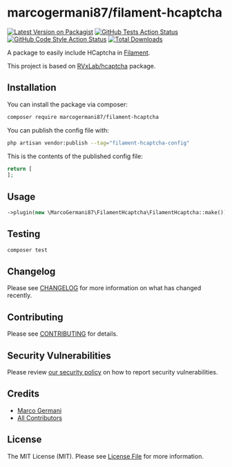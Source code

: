 # marcogermani87/filament-hcaptcha

[![Latest Version on Packagist](https://img.shields.io/packagist/v/marcogermani87/filament-hcaptcha.svg?style=flat-square)](https://packagist.org/packages/marcogermani87/filament-hcaptcha)
[![GitHub Tests Action Status](https://img.shields.io/github/actions/workflow/status/marcogermani87/filament-hcaptcha/run-tests.yml?branch=main&label=tests&style=flat-square)](https://github.com/marcogermani87/filament-hcaptcha/actions?query=workflow%3Arun-tests+branch%3Amain)
[![GitHub Code Style Action Status](https://img.shields.io/github/actions/workflow/status/marcogermani87/filament-hcaptcha/fix-php-code-style-issues.yml?branch=main&label=code%20style&style=flat-square)](https://github.com/marcogermani87/filament-hcaptcha/actions?query=workflow%3A"Fix+PHP+code+style+issues"+branch%3Amain)
[![Total Downloads](https://img.shields.io/packagist/dt/marcogermani87/filament-hcaptcha.svg?style=flat-square)](https://packagist.org/packages/marcogermani87/filament-hcaptcha)
<!--delete-->

A package to easily include HCaptcha in [Filament](https://filamentphp.com).

This project is based on [RVxLab/hcaptcha](https://github.com/RVxLab/hcaptcha) package.

## Installation

You can install the package via composer:

```bash
composer require marcogermani87/filament-hcaptcha
```

You can publish the config file with:

```bash
php artisan vendor:publish --tag="filament-hcaptcha-config"
```

This is the contents of the published config file:

```php
return [
];
```

## Usage

```php
->plugin(new \MarcoGermani87\FilamentHcaptcha\FilamentHcaptcha::make())
```

## Testing

```bash
composer test
```

## Changelog

Please see [CHANGELOG](CHANGELOG.md) for more information on what has changed recently.

## Contributing

Please see [CONTRIBUTING](CONTRIBUTING.md) for details.

## Security Vulnerabilities

Please review [our security policy](../../security/policy) on how to report security vulnerabilities.

## Credits

- [Marco Germani](https://github.com/marcogermani87)
- [All Contributors](../../contributors)

## License

The MIT License (MIT). Please see [License File](LICENSE.md) for more information.
